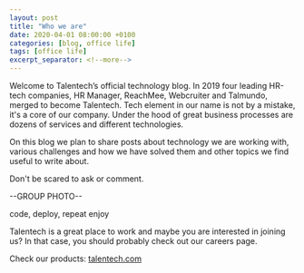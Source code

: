 ```yaml
---
layout: post
title: "Who we are"
date: 2020-04-01 08:00:00 +0100
categories: [blog, office life]
tags: [office life]
excerpt_separator: <!--more-->
---
```


Welcome to Talentech’s official technology blog. In 2019 four leading HR-tech companies, HR Manager, ReachMee, Webcruiter and Talmundo, merged to become Talentech. Tech element in our name is not by a mistake, it's a core of our company. Under the hood of great business processes are dozens of services and different technologies. 

<!--more-->

On this blog we plan to share posts about technology we are working with, various challenges and how we have solved them and other topics we find useful to write about. 
 
Don't be scared to ask or comment.
  
--GROUP PHOTO--

code, deploy, repeat
enjoy

Talentech is a great place to work and maybe you are interested in joining us? In that case, you should probably check out our careers page.

Check our products: [talentech.com](http://talentech.com/)
